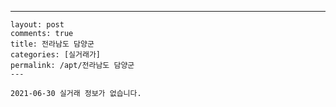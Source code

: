 ---
    layout: post
    comments: true
    title: 전라남도 담양군
    categories: [실거래가]
    permalink: /apt/전라남도 담양군
    ---

    2021-06-30 실거래 정보가 없습니다.

    